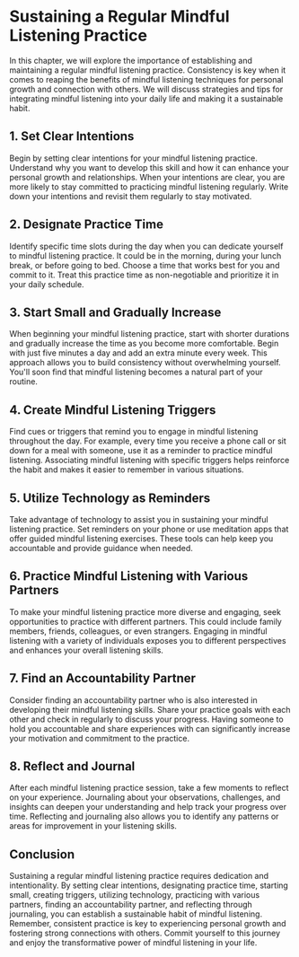 Sustaining a Regular Mindful Listening Practice
===========================================================

In this chapter, we will explore the importance of establishing and maintaining a regular mindful listening practice. Consistency is key when it comes to reaping the benefits of mindful listening techniques for personal growth and connection with others. We will discuss strategies and tips for integrating mindful listening into your daily life and making it a sustainable habit.

**1. Set Clear Intentions**
---------------------------

Begin by setting clear intentions for your mindful listening practice. Understand why you want to develop this skill and how it can enhance your personal growth and relationships. When your intentions are clear, you are more likely to stay committed to practicing mindful listening regularly. Write down your intentions and revisit them regularly to stay motivated.

**2. Designate Practice Time**
------------------------------

Identify specific time slots during the day when you can dedicate yourself to mindful listening practice. It could be in the morning, during your lunch break, or before going to bed. Choose a time that works best for you and commit to it. Treat this practice time as non-negotiable and prioritize it in your daily schedule.

**3. Start Small and Gradually Increase**
-----------------------------------------

When beginning your mindful listening practice, start with shorter durations and gradually increase the time as you become more comfortable. Begin with just five minutes a day and add an extra minute every week. This approach allows you to build consistency without overwhelming yourself. You'll soon find that mindful listening becomes a natural part of your routine.

**4. Create Mindful Listening Triggers**
----------------------------------------

Find cues or triggers that remind you to engage in mindful listening throughout the day. For example, every time you receive a phone call or sit down for a meal with someone, use it as a reminder to practice mindful listening. Associating mindful listening with specific triggers helps reinforce the habit and makes it easier to remember in various situations.

**5. Utilize Technology as Reminders**
--------------------------------------

Take advantage of technology to assist you in sustaining your mindful listening practice. Set reminders on your phone or use meditation apps that offer guided mindful listening exercises. These tools can help keep you accountable and provide guidance when needed.

**6. Practice Mindful Listening with Various Partners**
-------------------------------------------------------

To make your mindful listening practice more diverse and engaging, seek opportunities to practice with different partners. This could include family members, friends, colleagues, or even strangers. Engaging in mindful listening with a variety of individuals exposes you to different perspectives and enhances your overall listening skills.

**7. Find an Accountability Partner**
-------------------------------------

Consider finding an accountability partner who is also interested in developing their mindful listening skills. Share your practice goals with each other and check in regularly to discuss your progress. Having someone to hold you accountable and share experiences with can significantly increase your motivation and commitment to the practice.

**8. Reflect and Journal**
--------------------------

After each mindful listening practice session, take a few moments to reflect on your experience. Journaling about your observations, challenges, and insights can deepen your understanding and help track your progress over time. Reflecting and journaling also allows you to identify any patterns or areas for improvement in your listening skills.

**Conclusion**
--------------

Sustaining a regular mindful listening practice requires dedication and intentionality. By setting clear intentions, designating practice time, starting small, creating triggers, utilizing technology, practicing with various partners, finding an accountability partner, and reflecting through journaling, you can establish a sustainable habit of mindful listening. Remember, consistent practice is key to experiencing personal growth and fostering strong connections with others. Commit yourself to this journey and enjoy the transformative power of mindful listening in your life.
